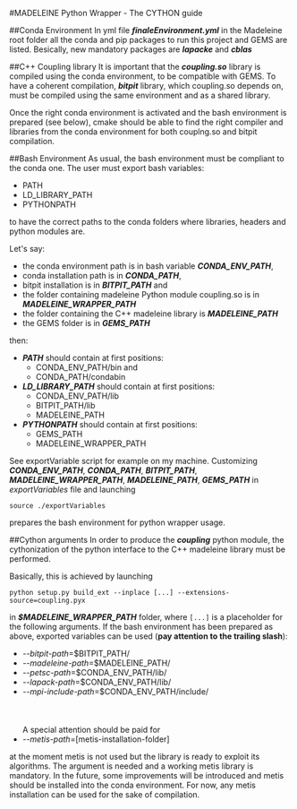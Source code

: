 #MADELEINE Python Wrapper - The CYTHON guide

##Conda Environment
In yml file ***finaleEnvironment.yml*** in the Madeleine root folder all the conda and pip packages to run this project and GEMS are listed. Besically, new mandatory packages are ***lapacke*** and ***cblas***

##C++ Coupling library
It is important that the ***coupling.so*** library is compiled using the conda environment, to be compatible with GEMS. To have a coherent compilation, ***bitpit*** library, which coupling.so depends on, must be compiled using the same environment and as a shared library.

Once the right conda environment is activated and the bash environment is prepared (see below), cmake should be able to find the right compiler and libraries from the conda environment for both couplng.so and bitpit compilation. 

##Bash Environment
As usual, the bash environment must be compliant to the conda one. The user must export bash variables:
- PATH
- LD_LIBRARY_PATH
- PYTHONPATH

to have the correct paths to the conda folders where libraries, headers and python modules are.

Let's say:
 - the conda environment path is in bash variable ***CONDA_ENV_PATH***,
 - conda installation path is in ***CONDA_PATH***,
 - bitpit installation is in ***BITPIT_PATH*** and
 - the folder containing madeleine Python module coupling.so is in ***MADELEINE_WRAPPER_PATH***
 - the folder containing the C++ madeleine library is ***MADELEINE_PATH***
 - the GEMS folder is in ***GEMS_PATH***
 
 then:
- ***PATH*** should contain at first positions:
    - CONDA_ENV_PATH/bin and
    - CONDA_PATH/condabin
- ***LD_LIBRARY_PATH*** should contain at first positions:
    - CONDA_ENV_PATH/lib
    - BITPIT_PATH/lib
    - MADELEINE_PATH
- ***PYTHONPATH*** should contain at first positions:
    - GEMS_PATH
    - MADELEINE_WRAPPER_PATH
    
See exportVariable script for example on my machine. Customizing ***CONDA_ENV_PATH***, ***CONDA_PATH***, ***BITPIT_PATH***, ***MADELEINE_WRAPPER_PATH***, ***MADELEINE_PATH***, ***GEMS_PATH*** in *exportVariables* file and launching
 
`source ./exportVariables`

prepares the bash environment for python wrapper usage.

##Cython arguments
In order to produce the ***coupling*** python module, the cythonization of the python interface to the C++ madeleine library must be performed.

Basically, this is achieved by launching

`python setup.py build_ext --inplace [...] --extensions-source=coupling.pyx`

in ***$MADELEINE_WRAPPER_PATH*** folder, where `[...]` is a placeholder for the following arguments. If the bash environment has been prepared as above, exported variables can be used (**pay attention to the trailing slash**):

- *--bitpit-path*=$BITPIT_PATH/
- *--madeleine-path*=$MADELEINE_PATH/
- *--petsc-path*=$CONDA_ENV_PATH/lib/
- *--lapack-path*=$CONDA_ENV_PATH/lib/
- *--mpi-include-path*=$CONDA_ENV_PATH/include/
<br/><br/><br/><br/>
A special attention should be paid for
- *--metis-path*=[metis-installation-folder]

at the moment metis is not used but the library is ready to exploit its algorithms. The argument is needed and a working metis library is mandatory. In the future, some improvements will be introduced and metis should be installed into the conda environment. For now, any metis installation can be used for the sake of compilation.